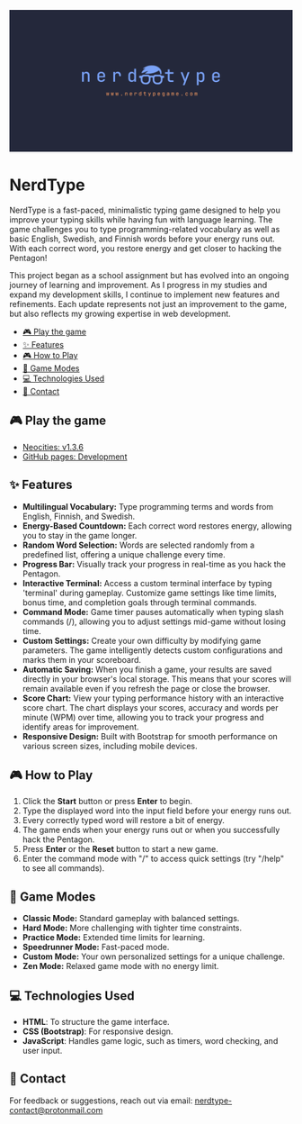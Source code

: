![nerdtype](./images/nt-logo-text-link.png)

# NerdType

NerdType is a fast-paced, minimalistic typing game designed to help you improve your typing skills while having fun with language learning. The game challenges you to type programming-related vocabulary as well as basic English, Swedish, and Finnish words before your energy runs out. With each correct word, you restore energy and get closer to hacking the Pentagon!

This project began as a school assignment but has evolved into an ongoing journey of learning and improvement. As I progress in my studies and expand my development skills, I continue to implement new features and refinements. Each update represents not just an improvement to the game, but also reflects my growing expertise in web development.

<!-- vim-markdown-toc GFM -->

* [🎮 Play the game](#-play-the-game)
* [✨ Features](#-features)
* [🎮 How to Play](#-how-to-play)
* [🎯 Game Modes](#-game-modes)
* [💻 Technologies Used](#-technologies-used)
* [📧 Contact](#-contact)

<!-- vim-markdown-toc -->

## 🎮 Play the game

- [Neocities: v1.3.6](https://nerdtype.neocities.org/)
- [GitHub pages: Development](https://www.nerdtypegame.com)

## ✨ Features

- **Multilingual Vocabulary:** Type programming terms and words from English, Finnish, and Swedish.
- **Energy-Based Countdown:** Each correct word restores energy, allowing you to stay in the game longer.
- **Random Word Selection:** Words are selected randomly from a predefined list, offering a unique challenge every time.
- **Progress Bar:** Visually track your progress in real-time as you hack the Pentagon.
- **Interactive Terminal:** Access a custom terminal interface by typing 'terminal' during gameplay. Customize game settings like time limits, bonus time, and completion goals through terminal commands.
- **Command Mode:** Game timer pauses automatically when typing slash commands (/), allowing you to adjust settings mid-game without losing time.
- **Custom Settings:** Create your own difficulty by modifying game parameters. The game intelligently detects custom configurations and marks them in your scoreboard.
- **Automatic Saving:** When you finish a game, your results are saved directly in your browser's local storage. This means that your scores will remain available even if you refresh the page or close the browser.
- **Score Chart:** View your typing performance history with an interactive score chart. The chart displays your scores, accuracy and words per minute (WPM) over time, allowing you to track your progress and identify areas for improvement.
- **Responsive Design:** Built with Bootstrap for smooth performance on various screen sizes, including mobile devices.

## 🎮 How to Play

1. Click the **Start** button or press **Enter** to begin.
2. Type the displayed word into the input field before your energy runs out.
3. Every correctly typed word will restore a bit of energy.
4. The game ends when your energy runs out or when you successfully hack the Pentagon.
5. Press **Enter** or the **Reset** button to start a new game.
6. Enter the command mode with "/" to access quick settings (try "/help" to see all commands).

## 🎯 Game Modes

- **Classic Mode:** Standard gameplay with balanced settings.
- **Hard Mode:** More challenging with tighter time constraints.
- **Practice Mode:** Extended time limits for learning.
- **Speedrunner Mode:** Fast-paced mode.
- **Custom Mode:** Your own personalized settings for a unique challenge.
- **Zen Mode:** Relaxed game mode with no energy limit.

## 💻 Technologies Used

- **HTML**: To structure the game interface.
- **CSS (Bootstrap)**: For responsive design.
- **JavaScript**: Handles game logic, such as timers, word checking, and user input.

## 📧 Contact

For feedback or suggestions, reach out via email: nerdtype-contact@protonmail.com
